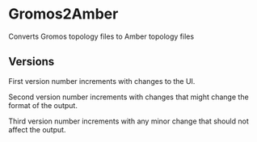 # Gromos2Amber

Converts Gromos topology files to Amber topology files

## Versions

First version number increments with changes to the UI.

Second version number increments with changes that might change the format
of the output.

Third version number increments with any minor change that should not affect
the output.
